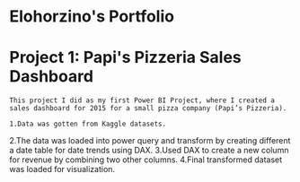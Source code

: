 #  Elohorzino's Portfolio

#   Project 1: Papi's Pizzeria Sales Dashboard

    This project I did as my first Power BI Project, where I created a sales dashboard for 2015 for a small pizza company (Papi’s Pizzeria).

    1.Data was gotten from Kaggle datasets.
   2.The data was loaded into power query and transform by creating different a date table for date trends using DAX.
   3.Used DAX to create a new column for revenue by combining two other columns.
   4.Final transformed dataset was loaded for visualization.
